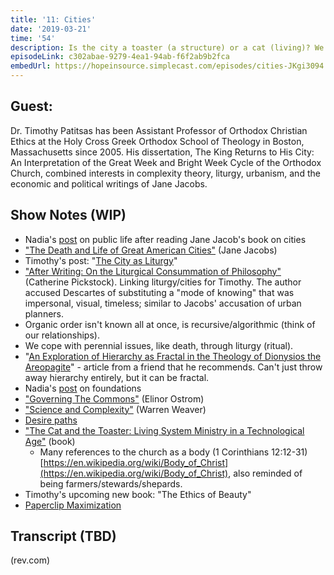 ```yaml
---
title: '11: Cities'
date: '2019-03-21'
time: '54'
description: Is the city a toaster (a structure) or a cat (living)? We are joined by Dr. Timothy Patitsis to talk about the "problem" of a city (or the Internet). Our discussion covers the varied (and unrecognized) approaches of scientific thinking, the nature of liturgy as embodied knowledge, and on discerning the right kinds of governance.
episodeLink: c302abae-9279-4ea1-94ab-f6f2ab9b2fca
embedUrl: https://hopeinsource.simplecast.com/episodes/cities-JKgi3094
---
```


## Guest:

Dr. Timothy Patitsas has been Assistant Professor of Orthodox Christian Ethics at the Holy Cross Greek Orthodox School of Theology in Boston, Massachusetts
since 2005. His dissertation, The King Returns to His City: An Interpretation of the Great Week and Bright Week Cycle of the Orthodox Church,
combined interests in complexity theory, liturgy, urbanism, and the economic and political writings of Jane Jacobs.

## Show Notes (WIP)

- Nadia's [post](https://nadiaeghbal.com/public-life) on public life after reading Jane Jacob's book on cities
- ["The Death and Life of Great American Cities"](https://en.wikipedia.org/wiki/The_Death_and_Life_of_Great_American_Cities) (Jane Jacobs)
- Timothy's post: "[The City as Liturgy](https://www.academia.edu/12035222/The_City_as_Liturgy_An_Orthodox_Theologian_Corresponds_with_Jane_Jacobs_About_a_Gentle_Reconciliation_of_Science_and_Religion)"
- ["After Writing: On the Liturgical Consummation of Philosophy"](https://www.amazon.com/After-Writing-Liturgical-Cosummation-Philosophy/dp/0631206728) (Catherine Pickstock). Linking liturgy/cities for Timothy. The author accused Descartes of substituting a "mode of knowing" that was impersonal, visual, timeless; similar to Jacobs' accusation of urban planners.
- Organic order isn't known all at once, is recursive/algorithmic (think of our relationships).
- We cope with perennial issues, like death, through liturgy (ritual).
- "[An Exploration of Hierarchy as Fractal in the Theology of Dionysios the Areopagite](https://academiccommons.columbia.edu/doi/10.7916/D832055Z)" - article from a friend that he recommends. Can't just throw away hierarchy entirely, but it can be fractal.
- Nadia's [post](https://nadiaeghbal.com/foundations) on foundations
- ["Governing The Commons"](https://www.amazon.com/Governing-Commons-Evolution-Institutions-Collective/dp/0521405998) (Elinor Ostrom)
- ["Science and Complexity"](http://people.physics.anu.edu.au/~tas110/Teaching/Lectures/L1/Material/WEAVER1947.pdf) (Warren Weaver)
- [Desire paths](https://en.wikipedia.org/wiki/Desire_path)
- ["The Cat and the Toaster: Living System Ministry in a Technological Age"](https://www.amazon.com/Cat-Toaster-Living-Ministry-Technological/dp/1608992705) (book)
    - Many references to the church as a body (1 Corinthians 12:12-31) [https://en.wikipedia.org/wiki/Body_of_Christ](https://en.wikipedia.org/wiki/Body_of_Christ), also reminded of being farmers/stewards/shepards.
- Timothy's upcoming new book: "The Ethics of Beauty"
- [Paperclip Maximization](https://en.wikipedia.org/wiki/Instrumental_convergence#Paperclip_maximizer)

## Transcript (TBD)

(rev.com)
